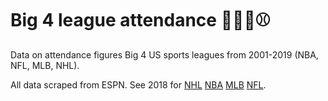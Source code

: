 # Big 4 league attendance 🏒🏀🏈⚾

Data on attendance figures Big 4 US sports leagues from 2001-2019 (NBA, NFL, MLB, NHL). 

All data scraped from ESPN. See 2018 for [NHL](http://www.espn.com/nhl/attendance/_/year/2018) [NBA](http://www.espn.com/nba/attendance/_/year/2018) [MLB](http://www.espn.com/mlb/attendance/_/year/2018) [NFL](http://www.espn.com/nfl/attendance/_/year/2018).
